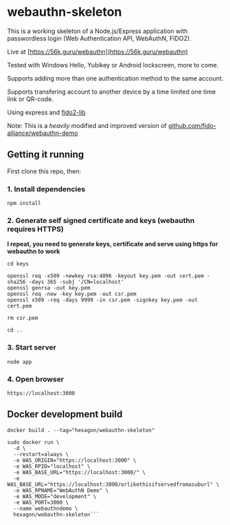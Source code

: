 # webauthn-skeleton

This is a working skeleton of a Node.js/Express application with passwordless login (Web Authentication API, WebAuthN, FIDO2).

Live at [https://56k.guru/webauthn](https://56k.guru/webauthn)

Tested with Windows Hello, Yubikey or Android lockscreen, more to come.

Supports adding more than one authentication method to the same account.

Supports transfering account to another device by a time limited one time link or QR-code.

Using express and [fido2-lib](https://www.npmjs.com/package/fido2-lib)

Note: This is a _heavily_ modified and improved version of [github.com/fido-alliance/webauthn-demo](https://github.com/fido-alliance/webauthn-demo)

## Getting it running

First clone this repo, then:

### 1. Install dependencies

```npm install```

### 2. Generate self signed certificate and keys (webauthn requires HTTPS)

**I repeat, you need to generate keys, certificate and serve using https for webauthn to work**

```
cd keys

openssl req -x509 -newkey rsa:4096 -keyout key.pem -out cert.pem -sha256 -days 365 -subj '/CN=localhost'
openssl genrsa -out key.pem
openssl req -new -key key.pem -out csr.pem
openssl x509 -req -days 9999 -in csr.pem -signkey key.pem -out cert.pem

rm csr.pem

cd ..
```

### 3. Start server 

```node app```

### 4. Open browser

```https://localhost:3000```

## Docker development build

```docker build . --tag="hexagon/webauthn-skeleton"```

```
sudo docker run \
  -d \
  --restart=always \
  -e WAS_ORIGIN="https://localhost:3000" \
  -e WAS_RPID="localhost" \
  -e WAS_BASE_URL="https://localhost:3000/" \
  -e WAS_BASE_URL="https://localhost:3000/orlikethisifservedfromasuburl" \
  -e WAS_RPNAME="WebAuthN Demo" \
  -e WAS_MODE="development" \
  -e WAS_PORT=3000 \
  --name webauthndemo \
  hexagon/webauthn-skeleton```
